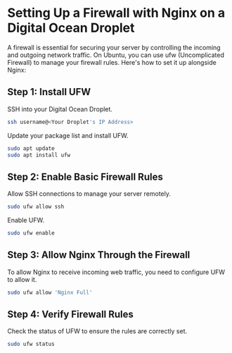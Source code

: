# Setting Up a Firewall with Nginx on a Digital Ocean Droplet

A firewall is essential for securing your server by controlling the incoming and outgoing network traffic. On Ubuntu, you can use ufw (Uncomplicated Firewall) to manage your firewall rules. Here's how to set it up alongside Nginx:

## Step 1: Install UFW

SSH into your Digital Ocean Droplet.

```bash
ssh username@<Your Droplet's IP Address>
```

Update your package list and install UFW.

```bash
sudo apt update
sudo apt install ufw
```

## Step 2: Enable Basic Firewall Rules

Allow SSH connections to manage your server remotely.

```bash
sudo ufw allow ssh
```

Enable UFW.

```bash
sudo ufw enable
```

## Step 3: Allow Nginx Through the Firewall

To allow Nginx to receive incoming web traffic, you need to configure UFW to allow it.

```bash
sudo ufw allow 'Nginx Full'
```

## Step 4: Verify Firewall Rules

Check the status of UFW to ensure the rules are correctly set.

```bash
sudo ufw status
```
